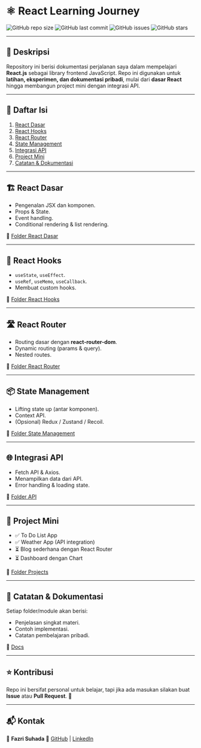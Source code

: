 # ⚛️ React Learning Journey

![GitHub repo size](https://img.shields.io/github/repo-size/fazrisuhada/React-Learning?color=blue)
![GitHub last commit](https://img.shields.io/github/last-commit/fazrisuhada/React-Learning?color=green)
![GitHub issues](https://img.shields.io/github/issues/fazrisuhada/React-Learning)
![GitHub stars](https://img.shields.io/github/stars/fazrisuhada/React-Learning?style=social)

---

## 📌 Deskripsi

Repository ini berisi dokumentasi perjalanan saya dalam mempelajari **React.js** sebagai library frontend JavaScript. Repo ini digunakan untuk **latihan, eksperimen, dan dokumentasi pribadi**, mulai dari **dasar React** hingga membangun project mini dengan integrasi API.

---

## 📖 Daftar Isi

1. [React Dasar](#-react-dasar)
2. [React Hooks](#-react-hooks)
3. [React Router](#-react-router)
4. [State Management](#-state-management)
5. [Integrasi API](#-integrasi-api)
6. [Project Mini](#-project-mini)
7. [Catatan & Dokumentasi](#-catatan--dokumentasi)

---

## 🏗️ React Dasar

* Pengenalan JSX dan komponen.
* Props & State.
* Event handling.
* Conditional rendering & list rendering.

📂 [Folder React Dasar](src/basic/)

---

## 🎣 React Hooks

* `useState`, `useEffect`.
* `useRef`, `useMemo`, `useCallback`.
* Membuat custom hooks.

📂 [Folder React Hooks](src/hooks/)

---

## 🛣️ React Router

* Routing dasar dengan **react-router-dom**.
* Dynamic routing (params & query).
* Nested routes.

📂 [Folder React Router](src/router/)

---

## 📦 State Management

* Lifting state up (antar komponen).
* Context API.
* (Opsional) Redux / Zustand / Recoil.

📂 [Folder State Management](src/state/)

---

## 🌐 Integrasi API

* Fetch API & Axios.
* Menampilkan data dari API.
* Error handling & loading state.

📂 [Folder API](src/api/)

---

## 🚀 Project Mini

* ✅ To Do List App
* ✅ Weather App (API integration)
* ⏳ Blog sederhana dengan React Router
* ⏳ Dashboard dengan Chart

📂 [Folder Projects](src/projects/)

---

## 📝 Catatan & Dokumentasi

Setiap folder/module akan berisi:

* Penjelasan singkat materi.
* Contoh implementasi.
* Catatan pembelajaran pribadi.

📂 [Docs](docs/)

---

## ⭐ Kontribusi

Repo ini bersifat personal untuk belajar, tapi jika ada masukan silakan buat **Issue** atau **Pull Request**. 🙌

---

## 📬 Kontak

👤 **Fazri Suhada**
🔗 [GitHub](https://github.com/fazrisuhada) | [LinkedIn](https://www.linkedin.com/in/fazri-suhada-957176199/)

